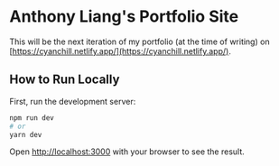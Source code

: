 # Anthony Liang's Portfolio Site

This will be the next iteration of my portfolio (at the time of writing) on [https://cyanchill.netlify.app/](https://cyanchill.netlify.app/).

## How to Run Locally

First, run the development server:

```bash
npm run dev
# or
yarn dev
```

Open [http://localhost:3000](http://localhost:3000) with your browser to see the result.

